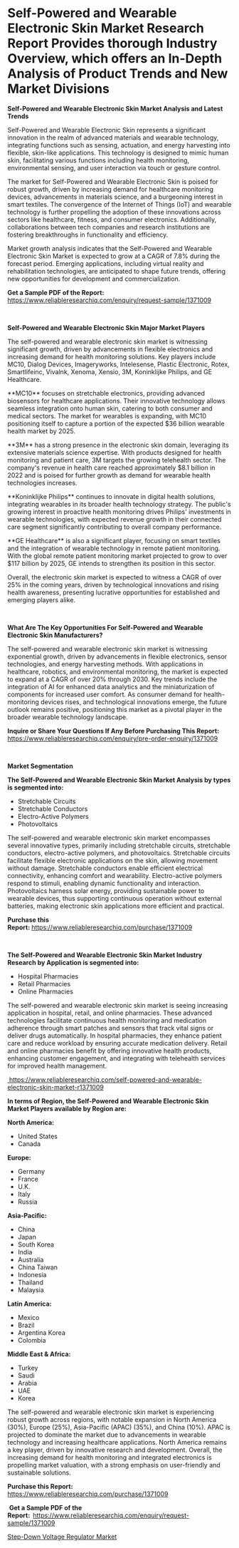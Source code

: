 <p><h1>Self-Powered and Wearable Electronic Skin Market Research Report Provides thorough Industry Overview, which offers an In-Depth Analysis of Product Trends and New Market Divisions</h1></p><p><strong>Self-Powered and Wearable Electronic Skin Market Analysis and Latest Trends</strong></p>
<p><p>Self-Powered and Wearable Electronic Skin represents a significant innovation in the realm of advanced materials and wearable technology, integrating functions such as sensing, actuation, and energy harvesting into flexible, skin-like applications. This technology is designed to mimic human skin, facilitating various functions including health monitoring, environmental sensing, and user interaction via touch or gesture control. </p><p>The market for Self-Powered and Wearable Electronic Skin is poised for robust growth, driven by increasing demand for healthcare monitoring devices, advancements in materials science, and a burgeoning interest in smart textiles. The convergence of the Internet of Things (IoT) and wearable technology is further propelling the adoption of these innovations across sectors like healthcare, fitness, and consumer electronics. Additionally, collaborations between tech companies and research institutions are fostering breakthroughs in functionality and efficiency. </p><p>Market growth analysis indicates that the Self-Powered and Wearable Electronic Skin Market is expected to grow at a CAGR of 7.8% during the forecast period. Emerging applications, including virtual reality and rehabilitation technologies, are anticipated to shape future trends, offering new opportunities for development and commercialization.</p></p>
<p><strong>Get a Sample PDF of the Report:&nbsp;</strong> <a href="https://www.reliableresearchiq.com/enquiry/request-sample/1371009?utm_campaign=3500&utm_medium=2&utm_source=Github&utm_content=ia&utm_term=22032025&utm_id=self-powered-and-wearable-electronic-skin">https://www.reliableresearchiq.com/enquiry/request-sample/1371009</a></p>
<p>&nbsp;</p>
<p><strong>Self-Powered and Wearable Electronic Skin Major Market Players</strong></p>
<p><p>The self-powered and wearable electronic skin market is witnessing significant growth, driven by advancements in flexible electronics and increasing demand for health monitoring solutions. Key players include MC10, Dialog Devices, Imageryworks, Intelesense, Plastic Electronic, Rotex, Smartlifeinc, Vivalnk, Xenoma, Xensio, 3M, Koninklijke Philips, and GE Healthcare.</p><p>**MC10** focuses on stretchable electronics, providing advanced biosensors for healthcare applications. Their innovative technology allows seamless integration onto human skin, catering to both consumer and medical sectors. The market for wearables is expanding, with MC10 positioning itself to capture a portion of the expected $36 billion wearable health market by 2025.</p><p>**3M** has a strong presence in the electronic skin domain, leveraging its extensive materials science expertise. With products designed for health monitoring and patient care, 3M targets the growing telehealth sector. The company's revenue in health care reached approximately $8.1 billion in 2022 and is poised for further growth as demand for wearable health technologies increases.</p><p>**Koninklijke Philips** continues to innovate in digital health solutions, integrating wearables in its broader health technology strategy. The public's growing interest in proactive health monitoring drives Philips' investments in wearable technologies, with expected revenue growth in their connected care segment significantly contributing to overall company performance.</p><p>**GE Healthcare** is also a significant player, focusing on smart textiles and the integration of wearable technology in remote patient monitoring. With the global remote patient monitoring market projected to grow to over $117 billion by 2025, GE intends to strengthen its position in this sector.</p><p>Overall, the electronic skin market is expected to witness a CAGR of over 25% in the coming years, driven by technological innovations and rising health awareness, presenting lucrative opportunities for established and emerging players alike.</p></p>
<p>&nbsp;</p>
<p><strong>What Are The Key Opportunities For Self-Powered and Wearable Electronic Skin Manufacturers?</strong></p>
<p><p>The self-powered and wearable electronic skin market is witnessing exponential growth, driven by advancements in flexible electronics, sensor technologies, and energy harvesting methods. With applications in healthcare, robotics, and environmental monitoring, the market is expected to expand at a CAGR of over 20% through 2030. Key trends include the integration of AI for enhanced data analytics and the miniaturization of components for increased user comfort. As consumer demand for health-monitoring devices rises, and technological innovations emerge, the future outlook remains positive, positioning this market as a pivotal player in the broader wearable technology landscape.</p></p>
<p><strong>Inquire or Share Your Questions If Any Before Purchasing This Report:</strong> <a href="https://www.reliableresearchiq.com/enquiry/pre-order-enquiry/1371009?utm_campaign=3500&utm_medium=2&utm_source=Github&utm_content=ia&utm_term=22032025&utm_id=self-powered-and-wearable-electronic-skin">https://www.reliableresearchiq.com/enquiry/pre-order-enquiry/1371009</a></p>
<p>&nbsp;</p>
<p><strong>Market Segmentation</strong></p>
<p><strong>The Self-Powered and Wearable Electronic Skin Market Analysis by types is segmented into:</strong></p>
<p><ul><li>Stretchable Circuits</li><li>Stretchable Conductors</li><li>Electro-Active Polymers</li><li>Photovoltaics</li></ul></p>
<p><p>The self-powered and wearable electronic skin market encompasses several innovative types, primarily including stretchable circuits, stretchable conductors, electro-active polymers, and photovoltaics. Stretchable circuits facilitate flexible electronic applications on the skin, allowing movement without damage. Stretchable conductors enable efficient electrical connectivity, enhancing comfort and wearability. Electro-active polymers respond to stimuli, enabling dynamic functionality and interaction. Photovoltaics harness solar energy, providing sustainable power to wearable devices, thus supporting continuous operation without external batteries, making electronic skin applications more efficient and practical.</p></p>
<p><strong>Purchase this Report:&nbsp;</strong><a href="https://www.reliableresearchiq.com/purchase/1371009?utm_campaign=3500&utm_medium=2&utm_source=Github&utm_content=ia&utm_term=22032025&utm_id=self-powered-and-wearable-electronic-skin">https://www.reliableresearchiq.com/purchase/1371009</a></p>
<p>&nbsp;</p>
<p><strong>The Self-Powered and Wearable Electronic Skin Market Industry Research by Application is segmented into:</strong></p>
<p><ul><li>Hospital Pharmacies</li><li>Retail Pharmacies</li><li>Online Pharmacies</li></ul></p>
<p><p>The self-powered and wearable electronic skin market is seeing increasing application in hospital, retail, and online pharmacies. These advanced technologies facilitate continuous health monitoring and medication adherence through smart patches and sensors that track vital signs or deliver drugs automatically. In hospital pharmacies, they enhance patient care and reduce workload by ensuring accurate medication delivery. Retail and online pharmacies benefit by offering innovative health products, enhancing customer engagement, and integrating with telehealth services for improved health management.</p></p>
<p><a href="https://www.reliableresearchiq.com/self-powered-and-wearable-electronic-skin-market-r1371009?utm_campaign=3500&utm_medium=2&utm_source=Github&utm_content=ia&utm_term=22032025&utm_id=self-powered-and-wearable-electronic-skin">&nbsp;https://www.reliableresearchiq.com/self-powered-and-wearable-electronic-skin-market-r1371009</a></p>
<p><strong>In terms of Region, the Self-Powered and Wearable Electronic Skin Market Players available by Region are:</strong></p>
<p>
    <p> <strong> North America: </strong>
        <ul>
            <li>United States</li>
            <li>Canada</li>
        </ul>
        </p> 
    <p> <strong> Europe: </strong>
        <ul>
            <li>Germany</li>
            <li>France</li>
            <li>U.K.</li>
            <li>Italy</li>
            <li>Russia</li>
        </ul>
        </p> 
    <p> <strong> Asia-Pacific: </strong>
        <ul>
            <li>China</li>
            <li>Japan</li>
            <li>South Korea</li>
            <li>India</li>
            <li>Australia</li>
            <li>China Taiwan</li>
            <li>Indonesia</li>
            <li>Thailand</li>
            <li>Malaysia</li>
        </ul>
        </p> 
    <p> <strong> Latin America: </strong>
        <ul>
            <li>Mexico</li>
            <li>Brazil</li>
            <li>Argentina Korea</li>
            <li>Colombia</li>
        </ul>
        </p> 
    <p> <strong> Middle East & Africa: </strong>
        <ul>
            <li>Turkey</li>
            <li>Saudi</li>
            <li>Arabia</li>
            <li>UAE</li>
            <li>Korea</li>
        </ul>
    </p>
    </p>
<p><p>The self-powered and wearable electronic skin market is experiencing robust growth across regions, with notable expansion in North America (30%), Europe (25%), Asia-Pacific (APAC) (35%), and China (10%). APAC is projected to dominate the market due to advancements in wearable technology and increasing healthcare applications. North America remains a key player, driven by innovative research and development. Overall, the increasing demand for health monitoring and integrated electronics is propelling market valuation, with a strong emphasis on user-friendly and sustainable solutions.</p></p>
<p><strong>Purchase this Report: </strong><a href="https://www.reliableresearchiq.com/purchase/1371009?utm_campaign=3500&utm_medium=2&utm_source=Github&utm_content=ia&utm_term=22032025&utm_id=self-powered-and-wearable-electronic-skin">https://www.reliableresearchiq.com/purchase/1371009</a></p>
<p>&nbsp;<strong>Get a Sample PDF of the Report:&nbsp;&nbsp;</strong><a href="https://www.reliableresearchiq.com/enquiry/request-sample/1371009?utm_campaign=3500&utm_medium=2&utm_source=Github&utm_content=ia&utm_term=22032025&utm_id=self-powered-and-wearable-electronic-skin">https://www.reliableresearchiq.com/enquiry/request-sample/1371009</a></p>
<p><strong></strong></p>
<p><p><a href="https://github.com/neiridionna/Market-Research-Report-List-1/blob/main/step-down-voltage-regulator-market.md?utm_campaign=3500&utm_medium=2&utm_source=Github&utm_content=ia&utm_term=22032025&utm_id=self-powered-and-wearable-electronic-skin">Step-Down Voltage Regulator Market</a></p></p>